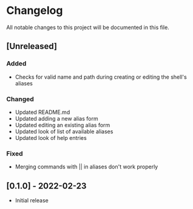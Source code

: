 # Changelog
All notable changes to this project will be documented in this file.

## [Unreleased]

### Added
- Checks for valid name and path during creating or editing the shell's aliases

### Changed
- Updated README.md
- Updated adding a new alias form
- Updated editing an existing alias form
- Updated look of list of available aliases
- Updated look of help entries

### Fixed
- Merging commands with || in aliases don't work properly

## [0.1.0] - 2022-02-23
- Initial release
